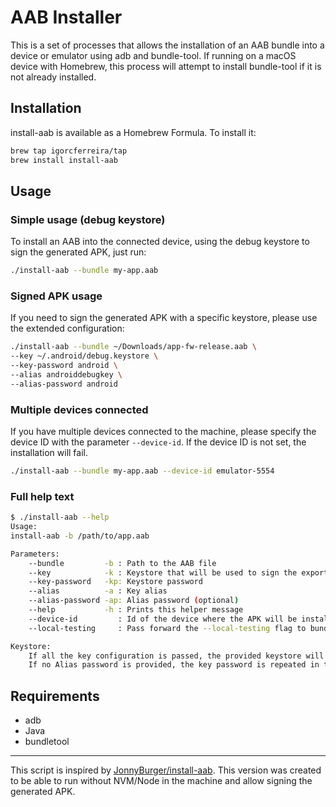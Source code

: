 # AAB Installer

This is a set of processes that allows the installation of an AAB bundle into a device or emulator using adb and bundle-tool. If running on a macOS device with Homebrew, this process will attempt to install bundle-tool if it is not already installed.

## Installation

install-aab is available as a Homebrew Formula. To install it:

```sh
brew tap igorcferreira/tap
brew install install-aab
```

## Usage

### Simple usage (debug keystore)

To install an AAB into the connected device, using the debug keystore to sign the generated APK, just run:

```sh
./install-aab --bundle my-app.aab
```

### Signed APK usage

If you need to sign the generated APK with a specific keystore, please use the extended configuration:

```sh
./install-aab --bundle ~/Downloads/app-fw-release.aab \
--key ~/.android/debug.keystore \
--key-password android \
--alias androiddebugkey \
--alias-password android
```

### Multiple devices connected

If you have multiple devices connected to the machine, please specify the device ID with the parameter `--device-id`. If the device ID is not set, the installation will fail.

```sh
./install-aab --bundle my-app.aab --device-id emulator-5554
```

### Full help text

```sh
$ ./install-aab --help
Usage:
install-aab -b /path/to/app.aab

Parameters:
    --bundle         -b : Path to the AAB file
    --key            -k : Keystore that will be used to sign the exported APK
    --key-password   -kp: Keystore password
    --alias          -a : Key alias
    --alias-password -ap: Alias password (optional)
    --help           -h : Prints this helper message
    --device-id         : Id of the device where the APK will be installed (optional)
    --local-testing     : Pass forward the --local-testing flag to bundletool while building the apks (optional)

Keystore:
    If all the key configuration is passed, the provided keystore will be used to sign the application. Otherwise, debug keystore is used.
    If no Alias password is provided, the key password is repeated in the alias.
```

## Requirements

- adb
- Java
- bundletool

----

This script is inspired by [JonnyBurger/install-aab](https://github.com/JonnyBurger/install-aab). This version was created to be able to run without NVM/Node in the machine and allow signing the generated APK.
